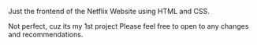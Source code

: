 Just the frontend of the Netflix Website using HTML and CSS.

Not perfect, cuz its my 1st project
Please feel free to open to any changes and recommendations.
